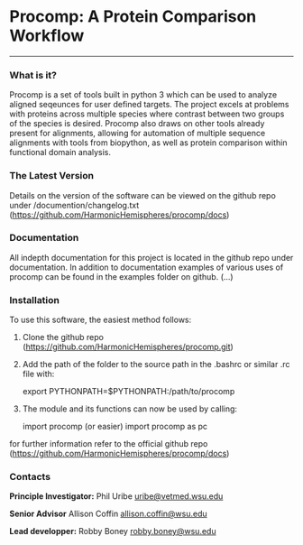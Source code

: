 # Procomp: A Protein Comparison Workflow
<hr>

### What is it?
Procomp is a set of tools built in python 3 which can be used
to analyze aligned seqeunces for user defined targets. The 
project excels at problems with proteins across multiple species
where contrast between two groups of the species is desired. 
Procomp also draws on other tools already present for alignments,
allowing for automation of multiple sequence alignments with 
tools from biopython, as well as protein comparison within functional
domain analysis.

### The Latest Version
Details on the version of the software can be viewed on the 
github repo under /documention/changelog.txt
(https://github.com/HarmonicHemispheres/procomp/docs)

### Documentation
All indepth documentation for this project is located in
the github repo under documentation. In addition to documentation
examples of various uses of procomp can be found in the examples
folder on github. (...)


### Installation
To use this software, the easiest method follows:

1. Clone the github repo (https://github.com/HarmonicHemispheres/procomp.git)
2. Add the path of the folder to the source path in the 
   .bashrc or similar .rc file with:

    export PYTHONPATH=$PYTHONPATH:/path/to/procomp

3. The module and its functions can now be used by calling:

    import procomp 
    (or easier)
    import procomp as pc

for further information refer to the official github repo
(https://github.com/HarmonicHemispheres/procomp/docs)


### Contacts
<strong>Principle Investigator:</strong> Phil Uribe      <uribe@vetmed.wsu.edu>

<strong>Senior Advisor</strong> Allison Coffin     <allison.coffin@wsu.edu>

<strong>Lead developper:</strong> Robby Boney     <robby.boney@wsu.edu>

                    
